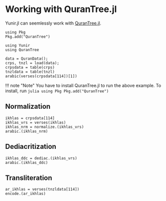 Working with QuranTree.jl
========
Yunir.jl can seemlessly work with [QuranTree.jl](https://alstat.github.io/QuranTree.jl/dev/).
```@setup abc
using Pkg
Pkg.add("QuranTree")
```
```@repl abc
using Yunir
using QuranTree

data = QuranData();
crps, tnzl = load(data);
crpsdata = table(crps)
tnzldata = table(tnzl)
arabic(verses(crpsdata[114])[1])
```
!!! note "Note"
    You have to install QuranTree.jl to run the above example. To install, run
    ```julia
    using Pkg
    Pkg.add("QuranTree")
    ```
## Normalization
```@repl abc
ikhlas = crpsdata[114]
ikhlas_vrs = verses(ikhlas)
ikhlas_nrm = normalize.(ikhlas_vrs)
arabic.(ikhlas_nrm)
```
## Dediacritization
```@repl abc
ikhlas_ddc = dediac.(ikhlas_vrs)
arabic.(ikhlas_ddc)
```
## Transliteration
```@repl abc
ar_ikhlas = verses(tnzldata[114])
encode.(ar_ikhlas)
```
